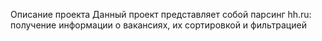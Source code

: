 Описание проекта
Данный проект представляет собой парсинг hh.ru: получение информации о вакансиях, их сортировкой и фильтрацией

